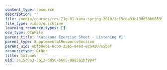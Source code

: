```yaml
---
content_type: resource
description: ''
file: /media/courses/res-21g-01-kana-spring-2010/3e15c0a33b13dd58b665998561bf994f_1a1.mov
file_type: video/quicktime
learning_resource_types: []
ocw_type: OCWFile
parent_title: 'Katakana Exercise Sheet - Listening #1'
parent_type: SupplementalResourceSection
parent_uid: ebfb0eb1-6cb0-25e5-846d-eca420765b6f
resourcetype: Other
title: 1a1.mov
uid: 3e15c0a3-3b13-dd58-b665-998561bf994f
---
```

